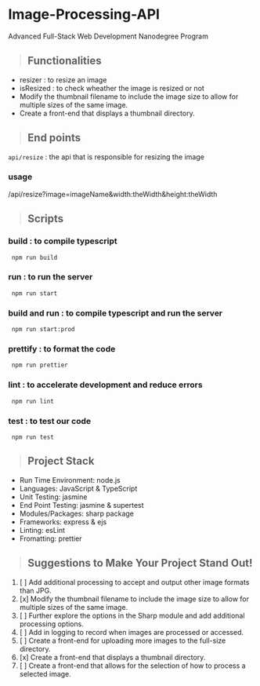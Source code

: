 # Image-Processing-API

Advanced Full-Stack Web Development Nanodegree Program

> ## Functionalities
- resizer : to resize an image
- isResized : to check wheather the image is resized or not
- Modify the thumbnail filename to include the image size to allow for multiple sizes of the same image.
- Create a front-end that displays a thumbnail directory.


> ## End points
`api/resize` : the api that is responsible for resizing the image
### usage
/api/resize?image=imageName&width:theWidth&height:theWidth  

> ## Scripts

### build : to compile typescript

` 
    npm run build
`

### run : to run the server

` 
    npm run start
`

### build and run : to compile typescript and run the server 

` 
    npm run start:prod
`

### prettify : to format the code

` 
    npm run prettier
`

### lint : to accelerate development and reduce errors

` 
    npm run lint
`

### test : to test our code        

` 
    npm run test
`

> ## Project Stack
- Run Time Environment: node.js
- Languages: JavaScript & TypeScript
- Unit Testing: jasmine
- End Point Testing: jasmine & supertest
- Modules/Packages: sharp package 
- Frameworks: express & ejs
- Linting: esLint
- Fromatting: prettier


> ## Suggestions to Make Your Project Stand Out!
1. [ ] Add additional processing to accept and output other image formats than JPG.
2. [x] Modify the thumbnail filename to include the image size to allow for multiple sizes of the same image.
3. [ ] Further explore the options in the Sharp module and add additional processing options.
4. [ ] Add in logging to record when images are processed or accessed.
5. [ ] Create a front-end for uploading more images to the full-size directory.
6. [x] Create a front-end that displays a thumbnail directory.
7. [ ] Create a front-end that allows for the selection of how to process a selected image.